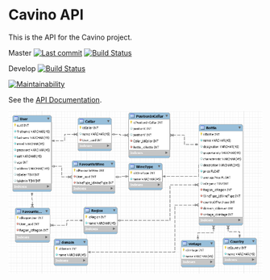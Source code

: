 # Cavino API

This is the API for the Cavino project.

Master [![Last commit](https://badgen.net/github/last-commit/esgi-cavino/api)](https://github.com/esgi-cavino/api) [![Build Status](https://travis-ci.org/esgi-cavino/api.svg?branch=master)](https://travis-ci.org/esgi-cavino/api)

Develop [![Build Status](https://travis-ci.org/esgi-cavino/api.svg?branch=develop)](https://travis-ci.org/esgi-cavino/api)


[![Maintainability](https://api.codeclimate.com/v1/badges/f0ac9b0ae64964902535/maintainability)](https://codeclimate.com/github/esgi-cavino/api/maintainability)


See the [API Documentation](https://esgi-cavino-api.herokuapp.com/api-docs/).

![Schema_de_bdd](https://raw.githubusercontent.com/esgi-cavino/api/master/Schema_bdd.png)